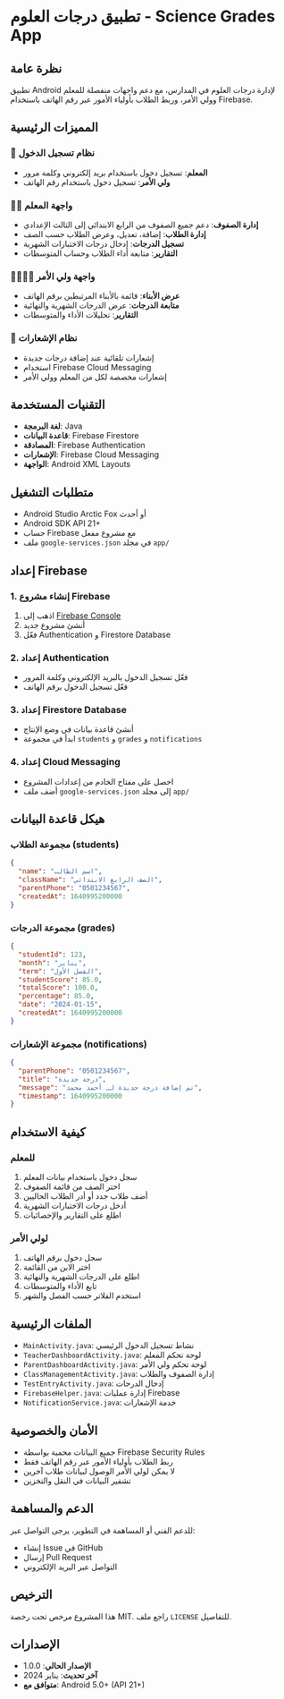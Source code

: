 # تطبيق درجات العلوم - Science Grades App

## نظرة عامة
تطبيق Android لإدارة درجات العلوم في المدارس، مع دعم واجهات منفصلة للمعلم وولي الأمر، وربط الطلاب بأولياء الأمور عبر رقم الهاتف باستخدام Firebase.

## المميزات الرئيسية

### 🔐 نظام تسجيل الدخول
- **المعلم**: تسجيل دخول باستخدام بريد إلكتروني وكلمة مرور
- **ولي الأمر**: تسجيل دخول باستخدام رقم الهاتف

### 👨‍🏫 واجهة المعلم
- **إدارة الصفوف**: دعم جميع الصفوف من الرابع الابتدائي إلى الثالث الإعدادي
- **إدارة الطلاب**: إضافة، تعديل، وعرض الطلاب حسب الصف
- **تسجيل الدرجات**: إدخال درجات الاختبارات الشهرية
- **التقارير**: متابعة أداء الطلاب وحساب المتوسطات

### 👨‍👩‍👧‍👦 واجهة ولي الأمر
- **عرض الأبناء**: قائمة بالأبناء المرتبطين برقم الهاتف
- **متابعة الدرجات**: عرض الدرجات الشهرية والنهائية
- **التقارير**: تحليلات الأداء والمتوسطات

### 🔔 نظام الإشعارات
- إشعارات تلقائية عند إضافة درجات جديدة
- استخدام Firebase Cloud Messaging
- إشعارات مخصصة لكل من المعلم وولي الأمر

## التقنيات المستخدمة

- **لغة البرمجة**: Java
- **قاعدة البيانات**: Firebase Firestore
- **المصادقة**: Firebase Authentication
- **الإشعارات**: Firebase Cloud Messaging
- **الواجهة**: Android XML Layouts

## متطلبات التشغيل

- Android Studio Arctic Fox أو أحدث
- Android SDK API 21+
- حساب Firebase مع مشروع مفعل
- ملف `google-services.json` في مجلد `app/`

## إعداد Firebase

### 1. إنشاء مشروع Firebase
1. اذهب إلى [Firebase Console](https://console.firebase.google.com/)
2. أنشئ مشروع جديد
3. فعّل Authentication و Firestore Database

### 2. إعداد Authentication
- فعّل تسجيل الدخول بالبريد الإلكتروني وكلمة المرور
- فعّل تسجيل الدخول برقم الهاتف

### 3. إعداد Firestore Database
- أنشئ قاعدة بيانات في وضع الإنتاج
- ابدأ في مجموعة `students` و `grades` و `notifications`

### 4. إعداد Cloud Messaging
- احصل على مفتاح الخادم من إعدادات المشروع
- أضف ملف `google-services.json` إلى مجلد `app/`

## هيكل قاعدة البيانات

### مجموعة الطلاب (students)
```json
{
  "name": "اسم الطالب",
  "className": "الصف الرابع الابتدائي",
  "parentPhone": "0501234567",
  "createdAt": 1640995200000
}
```

### مجموعة الدرجات (grades)
```json
{
  "studentId": 123,
  "month": "يناير",
  "term": "الفصل الأول",
  "studentScore": 85.0,
  "totalScore": 100.0,
  "percentage": 85.0,
  "date": "2024-01-15",
  "createdAt": 1640995200000
}
```

### مجموعة الإشعارات (notifications)
```json
{
  "parentPhone": "0501234567",
  "title": "درجة جديدة",
  "message": "تم إضافة درجة جديدة لـ أحمد محمد",
  "timestamp": 1640995200000
}
```

## كيفية الاستخدام

### للمعلم
1. سجل دخول باستخدام بيانات المعلم
2. اختر الصف من قائمة الصفوف
3. أضف طلاب جدد أو أدر الطلاب الحاليين
4. أدخل درجات الاختبارات الشهرية
5. اطلع على التقارير والإحصائيات

### لولي الأمر
1. سجل دخول برقم الهاتف
2. اختر الابن من القائمة
3. اطلع على الدرجات الشهرية والنهائية
4. تابع الأداء والمتوسطات
5. استخدم الفلاتر حسب الفصل والشهر

## الملفات الرئيسية

- `MainActivity.java`: نشاط تسجيل الدخول الرئيسي
- `TeacherDashboardActivity.java`: لوحة تحكم المعلم
- `ParentDashboardActivity.java`: لوحة تحكم ولي الأمر
- `ClassManagementActivity.java`: إدارة الصفوف والطلاب
- `TestEntryActivity.java`: إدخال الدرجات
- `FirebaseHelper.java`: إدارة عمليات Firebase
- `NotificationService.java`: خدمة الإشعارات

## الأمان والخصوصية

- جميع البيانات محمية بواسطة Firebase Security Rules
- ربط الطلاب بأولياء الأمور عبر رقم الهاتف فقط
- لا يمكن لولي الأمر الوصول لبيانات طلاب آخرين
- تشفير البيانات في النقل والتخزين

## الدعم والمساهمة

للدعم الفني أو المساهمة في التطوير، يرجى التواصل عبر:
- إنشاء Issue في GitHub
- إرسال Pull Request
- التواصل عبر البريد الإلكتروني

## الترخيص

هذا المشروع مرخص تحت رخصة MIT. راجع ملف `LICENSE` للتفاصيل.

## الإصدارات

- **الإصدار الحالي**: 1.0.0
- **آخر تحديث**: يناير 2024
- **متوافق مع**: Android 5.0+ (API 21+)
